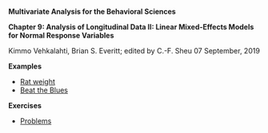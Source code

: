 **Multivariate Analysis for the Behavioral Sciences**

**Chapter 9: Analysis of Longitudinal Data II: Linear Mixed-Effects Models for Normal
Response Variables**

Kimmo Vehkalahti, Brian S. Everitt; edited by C.-F. Sheu
07 September, 2019

**Examples**
 - [Rat weight](Rat_weight.md)
 - [Beat the Blues](BtheB.md)

**Exercises**
 - [Problems](Exercises_09.md)

